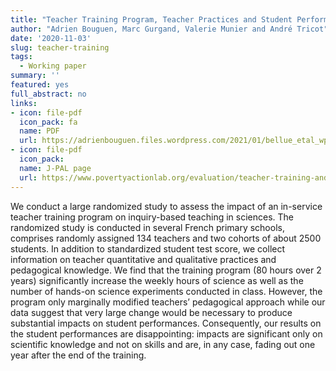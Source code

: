 ```yaml
---
title: "Teacher Training Program, Teacher Practices and Student Performance in Science: Evidence from a Randomized Study in French Primary Schools"
author: "Adrien Bouguen, Marc Gurgand, Valerie Munier and André Tricot"
date: '2020-11-03'
slug: teacher-training
tags:
  - Working paper
summary: ''
featured: yes
full_abstract: no
links:
- icon: file-pdf
  icon_pack: fa
  name: PDF
  url: https://adrienbouguen.files.wordpress.com/2021/01/bellue_etal_wp2021.pdf
- icon: file-pdf
  icon_pack: 
  name: J-PAL page
  url: https://www.povertyactionlab.org/evaluation/teacher-training-and-student-achievement-science-evidence-france
---
```


We conduct a large randomized study to assess the impact of an in-service teacher training program on inquiry-based teaching in sciences. The randomized study
is conducted in several French primary schools, comprises randomly assigned 134
teachers and two cohorts of about 2500 students. In addition to standardized
student test score, we collect information on teacher quantitative and qualitative
practices and pedagogical knowledge. We find that the training program (80
hours over 2 years) significantly increase the weekly hours of science as well as
the number of hands-on science experiments conducted in class. However, the
program only marginally modified teachers’ pedagogical approach while our data
suggest that very large change would be necessary to produce substantial impacts
on student performances. Consequently, our results on the student performances
are disappointing: impacts are significant only on scientific knowledge and not
on skills and are, in any case, fading out one year after the end of the training.